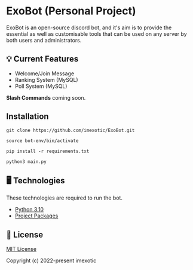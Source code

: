# ExoBot (Personal Project) 

ExoBot is an open-source discord bot, and it's aim is to provide the essential as well as customisable tools that can be used on any server by both users and administrators.

## 💡 Current Features

  -  Welcome/Join Message
  -  Ranking System (MySQL)
  -  Poll System (MySQL)

**Slash Commands** coming soon.

## Installation

```
git clone https://github.com/imexotic/ExoBot.git

source bot-env/bin/activate

pip install -r requirements.txt

python3 main.py
```

## 🖥️  Technologies
These technologies are required to run the bot.
  
-  [Python 3.10](https://www.python.org/downloads/)
-  [Project Packages](https://github.com/imexotic/ExoBot/blob/main/requirements.txt)



## 📝  License

[MIT License](https://github.com/imexotic/ExoBot/blob/main/LICENSE)

Copyright (c) 2022-present imexotic

